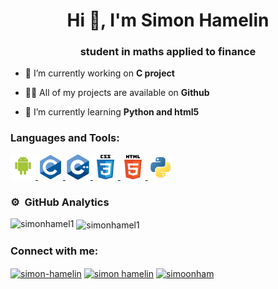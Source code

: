 <h1 align="center">Hi 👋, I'm Simon Hamelin</h1>
<h3 align="center">student in maths applied to finance</h3>


- 🔭 I’m currently working on **C project**

- 👨‍💻 All of my projects are available on **Github**

- 🌱 I’m currently learning **Python and html5**                                                                                                                                                                                                                                                                                                                                                                                             
                                                                                                                                                                                                              

  
<h3 align="left">Languages and Tools:</h3>
<p align="left"> <a href="https://developer.android.com" target="_blank" rel="noreferrer"> <img src="https://raw.githubusercontent.com/devicons/devicon/master/icons/android/android-original-wordmark.svg" alt="android" width="40" height="40"/> </a> <a href="https://www.cprogramming.com/" target="_blank" rel="noreferrer"> <img src="https://raw.githubusercontent.com/devicons/devicon/master/icons/c/c-original.svg" alt="c" width="40" height="40"/> </a> <a href="https://www.w3schools.com/cpp/" target="_blank" rel="noreferrer"> <img src="https://raw.githubusercontent.com/devicons/devicon/master/icons/cplusplus/cplusplus-original.svg" alt="cplusplus" width="40" height="40"/> </a> <a href="https://www.w3schools.com/css/" target="_blank" rel="noreferrer"> <img src="https://raw.githubusercontent.com/devicons/devicon/master/icons/css3/css3-original-wordmark.svg" alt="css3" width="40" height="40"/> </a> <a href="https://www.w3.org/html/" target="_blank" rel="noreferrer"> <img src="https://raw.githubusercontent.com/devicons/devicon/master/icons/html5/html5-original-wordmark.svg" alt="html5" width="40" height="40"/> </a> <a href="https://www.python.org" target="_blank" rel="noreferrer"> <img src="https://raw.githubusercontent.com/devicons/devicon/master/icons/python/python-original.svg" alt="python" width="40" height="40"/> </a> </p>


### ⚙️ &nbsp;GitHub Analytics
<p><img align="left" src="https://github-readme-stats.vercel.app/api/top-langs?username=simonhamel1&show_icons=true&locale=en&layout=compact" alt="simonhamel1" /></p>

<p>&nbsp;<img align="center" src="https://github-readme-stats.vercel.app/api?username=simonhamel1&show_icons=true&locale=en" alt="simonhamel1" /></p>



<h3 align="left">Connect with me:</h3>
<p align="left">
<a href="https://linkedin.com/in/simon-hamelin" target="blank"><img align="center" src="https://raw.githubusercontent.com/rahuldkjain/github-profile-readme-generator/master/src/images/icons/Social/linked-in-alt.svg" alt="simon-hamelin" height="30" width="40" /></a>
<a href="https://www.facebook.com/profile.php?id=100093206056870" target="blank"><img align="center" src="https://raw.githubusercontent.com/rahuldkjain/github-profile-readme-generator/master/src/images/icons/Social/facebook.svg" alt="simon hamelin" height="30" width="40" /></a>
<a href="https://instagram.com/simoonham" target="blank"><img align="center" src="https://raw.githubusercontent.com/rahuldkjain/github-profile-readme-generator/master/src/images/icons/Social/instagram.svg" alt="simoonham" height="30" width="40" /></a>
</p>

